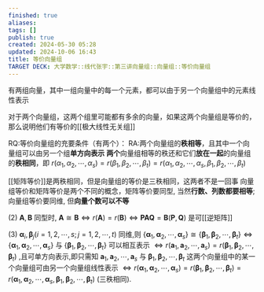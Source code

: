 ```yaml
---
finished: true
aliases: 
tags: []
publish: true
created: 2024-05-30 05:28
updated: 2024-10-06 16:43
title: 等价向量组
TARGET DECK: 大学数学::线代张宇::第三讲向量组::向量组::等价向量组
---
```

有两组向量，其中一组向量中的每一个元素，都可以由于另一个向量组中的元素线性表示 

对于两个向量组，这两个组里可能都有多余的向量，如果这两个向量组是等价的，那么说明他们有等价的[[极大线性无关组]]

RQ:等价向量组的充要条件（有两个）： 
RA:两个向量组的**秩相等**，且其中一个向量组可以由另一个组**单方向表示**
**两个**向量组相等的秩还和它们**放在一起**的向量组的**秩相同**，即 $r(\alpha_1,\alpha_2,\cdots,\alpha_s)=r(\beta_1,\beta_2,\cdots,\beta_t)=r(\alpha_1,\alpha_2,\cdots,\alpha_s,\beta_1,\beta_2,\cdots,\beta_t)$

[[矩阵等价]]是两秩相同，但是向量组的等价是三秩相同，这两者不是一回事
向量组等价和矩阵等价是两个不同的概念，矩阵等价要同型, 当然**行数、列数都要相等**; 
向量组等价要同维, 但**向量个数可以不等** 

(2) $\mathbf{A},\mathbf{B}$ 同型时, $\mathbf{A} {\cong} \mathbf{B} {\Leftrightarrow} r\left( \mathbf{A} \right) = r\left( \mathbf{B} \right) {\Leftrightarrow} \mathbf{P}\mathbf{A}\mathbf{Q} = \mathbf{B}\left( \mathbf{P},\mathbf{Q} \right)$ 是可[[逆矩阵]]

(3) ${\mathbf{\alpha}}_{i},{\mathbf{\beta}}_{j}(i = 1,2,{\cdots},s;j = 1,2,{\cdots},t)$ 同维,则 $\left\{{\mathbf{\alpha}}_{1},{\mathbf{\alpha}}_{2},{\cdots},{\mathbf{\alpha}}_{s} \right\} {\cong} \left\{{\mathbf{\beta}}_{1},{\mathbf{\beta}}_{2},{\cdots},{\mathbf{\beta}}_{t} \right\}$${\Leftrightarrow} \left\{{\mathbf{\alpha}}_{1},{\mathbf{\alpha}}_{2},{\cdots},{\mathbf{\alpha}}_{s} \right\}$ 与 $\left\{{\mathbf{\beta}}_{1},{\mathbf{\beta}}_{2},{\cdots},{\mathbf{\beta}}_{t} \right\}$ 可以相互表示 ${\Leftrightarrow} r\left( {\mathbf{a}}_{1},{\mathbf{a}}_{2},{\cdots},{\mathbf{a}}_{s} \right) = r\left( {\mathbf{\beta}}_{1},{\mathbf{\beta}}_{2},{\cdots},{\mathbf{\beta}}_{t} \right)$ ,且可单方向表示,即只需知 ${\mathbf{a}}_{1},{\mathbf{a}}_{2},{\cdots},{\mathbf{a}}_{s}$ 与 ${\mathbf{\beta}}_{1},{\mathbf{\beta}}_{2},{\cdots},{\mathbf{\beta}}_{t}$ 这两个向量组中的某一个向量组可由另一个向量组线性表示 ${\Leftrightarrow} r\left( {\mathbf{\alpha}}_{1},{\mathbf{\alpha}}_{2},{\cdots},{\mathbf{\alpha}}_{s} \right) = r\left( {\mathbf{\beta}}_{1},{\mathbf{\beta}}_{2},{\cdots},{\mathbf{\beta}}_{t} \right) = r\left( {\mathbf{\alpha}}_{1},{\mathbf{\alpha}}_{2},{\cdots},{\mathbf{\alpha}}_{s},{\mathbf{\beta}}_{1},{\mathbf{\beta}}_{2},{\cdots},{\mathbf{\beta}}_{t} \right)$ (三秩相同).